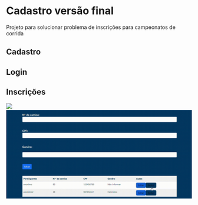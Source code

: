 # Cadastro versão final
Projeto para solucionar problema de inscrições para campeonatos de corrida 

## Cadastro






## Login




## Inscrições
<img src="imgs/editando.gif">
<img src="imgs/excluindo.gif">